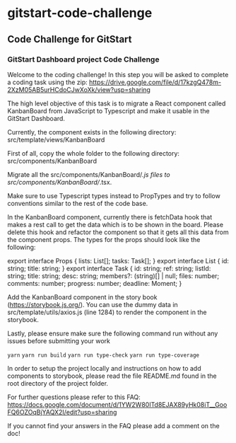 # gitstart-code-challenge
## Code Challenge for GitStart 

### GitStart Dashboard project Code Challenge


Welcome to the coding challenge! In this step you will be asked to complete a coding task using the zip: 
https://drive.google.com/file/d/17kzgQ478m-2XzM05AB5urHCdoCJwXoXk/view?usp=sharing



The high level objective of this task is to migrate a React component called KanbanBoard from JavaScript to Typescript 
and make it usable in the GitStart Dashboard.

Currently, the component exists in the following directory: src/template/views/KanbanBoard



First of all, copy the whole folder to the following directory: src/components/KanbanBoard

Migrate all the src/components/KanbanBoard/*.js files to src/components/KanbanBoard/*.tsx. 

Make sure to use Typescript types instead to PropTypes and try to follow conventions similar to the rest of the code base.

In the KanbanBoard component, currently there is fetchData hook that makes a rest call to get the data which is to 
be shown in the board. 
Please delete this hook and refactor the component so that it gets all this data from the component props. 
The types for the props should look like the following:

export interface Props {
 lists: List[];
 tasks: Task[];
}
export interface List {
 id: string;
 title: string;
}
export interface Task {
 id: string;
 ref: string;
 listId: string;
 title: string;
 desc: string;
 members?: (string)[] | null;
 files: number;
 comments: number;
 progress: number;
 deadline: Moment;
}

Add the KanbanBoard component in the story book (https://storybook.js.org/). 
You can use the dummy data in src/template/utils/axios.js (line 1284) to render the component in the storybook.



Lastly, please ensure make sure the following command run without any issues before submitting your work

`yarn`
`yarn run build`
`yarn run type-check`
`yarn run type-coverage`


In order to setup the project locally and instructions on how to add components to storybook, 
please read the file README.md found in the root directory of the project folder.

For further questions please refer to this FAQ: 
https://docs.google.com/document/d/1YW2W80ITd8EJAX89yHk08iT__GooFQ6OZOqBjYAQX2I/edit?usp=sharing

If you cannot find your answers in the FAQ please add a comment on the doc!
